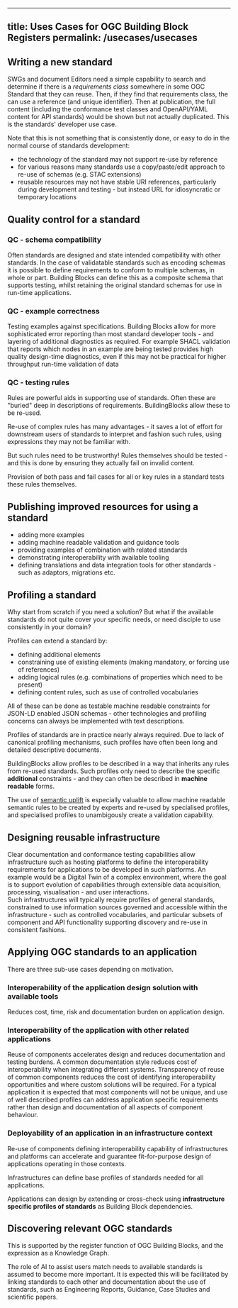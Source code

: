 
---
title: Uses Cases for OGC Building Block Registers
permalink: /usecases/usecases
---

## Writing a new standard

SWGs and document Editors need a simple capability to search and determine if there is a _requirements class_ somewhere in some OGC Standard that they can reuse. Then, if they find that requirements class,  the can use a reference (and unique identifier).   Then at publication, the full content (including the conformance test classes and OpenAPI/YAML content for API standards) would be shown but not actually duplicated. This is the standards' developer use case.

Note that this is not something that is consistently done, or easy to do in the normal course of standards development:

- the technology of the standard may not support re-use by reference
- for various reasons many standards use a copy/paste/edit approach to re-use of schemas (e.g. STAC extensions)
- reusable resources may not have stable URI references, particularly during development and testing - but instead URL for idiosyncratic or temporary locations


## Quality control for a standard

### QC - schema compatibility

Often standards are designed and state intended compatibility with other standards. In the case of validatable standards such as encoding schemas it is possible to define requirements to conform to multiple schemas, in whole or part. Building Blocks can define this as a composite schema that supports testing, whilst retaining the original standard schemas for use in run-time applications.

### QC - example correctness

Testing examples against specifications.  Building Blocks allow for more sophisticated error reporting than most standard developer tools - and layering of additional diagnostics as required. For example SHACL validation that reports which nodes in an example are being tested provides high quality design-time diagnostics, even if this may not be practical for higher throughput run-time validation of data

### QC - testing rules

Rules are powerful aids in supporting use of standards. Often these are "buried" deep in descriptions of requirements. BuildingBlocks allow these to be re-used.

Re-use of complex rules has many advantages - it saves a lot of effort for downstream users of standards to interpret and fashion such rules, using expressions they may not be familiar with.

But such rules need to be trustworthy! Rules themselves should be tested - and this is done by ensuring they actually fail on invalid content.

Provision of both pass and fail cases for all or key rules in a standard tests these rules themselves.


## Publishing improved resources for using a standard
- adding more examples
- adding machine readable validation and guidance tools
- providing examples of combination with related standards
- demonstrating interoperability with available tooling
- defining translations and data integration tools for other standards - such as adaptors, migrations etc.

## Profiling a standard

Why start from scratch if you need a solution? But what if the available standards do not quite cover your specific needs, or need disciple to use consistently in your domain?

Profiles can extend a standard by:
 
- defining additional elements
- constraining use of existing elements (making mandatory, or forcing use of references)
- adding logical rules (e.g. combinations of properties which need to be present)
- defining content rules, such as use of controlled vocabularies

All of these can be done as testable machine readable constraints for JSON-LD enabled JSON schemas - other technologies and profiling concerns can always be implemented with text descriptions.

Profiles of standards are in practice nearly always required.  Due to lack of canonical profiling mechanisms, such profiles have often been long and detailed descriptive documents.

BuildingBlocks allow profiles to be described in a way that inherits any rules from re-used standards.  Such profiles only need to describe the specific **additional** constraints - and they can often be described in **machine readable** forms. 

The use of [semantic uplift](/create/semantic-uplift) is especially valuable to allow machine readable semantic rules to be created by experts and re-used by specialised profiles, and specialised profiles to unambigously create a validation capability. 


## Designing reusable infrastructure

Clear documentation and conformance testing capabilities allow infrastructure such as hosting platforms to define the interoperability requirements for applications to be developed in such platforms.  An example would be a Digital Twin of a complex environment, where the goal is to support evolution of capabilities through extensible data acquisition, processing, visualisation - and user interactions.  
Such infrastructures will typically require profiles of general standards, constrained to use information sources governed and accessible within the infrastructure - such as controlled vocabularies, and particular subsets of component and API functionality supporting discovery and re-use in consistent fashions.

## Applying OGC standards to an application

There are three sub-use cases depending on motivation.

### Interoperability of the application design solution with available tools 
Reduces cost, time, risk and documentation burden on application design.

### Interoperability of the application with other related applications

Reuse of components accelerates design and reduces documentation and testing burdens.  A common documentation style reduces cost of interoperability when integrating different systems. Transparency of reuse of common components reduces the cost of identifying interoperability opportunities and where custom solutions will be required.  For a typical application it is expected that most components will not be unique, and use of well described profiles can address application specific requirements rather than design and documentation of all aspects of component behaviour.

### Deployability of an application in an infrastructure context

Re-use of components defining interoperability capability of infrastructures and platforms can accelerate and guarantee fit-for-purpose design of applications operating in those contexts.

Infrastructures can define base profiles of standards needed for all applications. 

Applications can design by extending or cross-check using **infrastructure specific profiles of standards** as Building Block dependencies.

## Discovering relevant OGC standards

This is supported by the register function of OGC Building Blocks, and the expression as a Knowledge Graph.

The role of AI to assist users match needs to available standards is assumed to become more important. It is expected this will be facilitated by linking standards to each other and documentation about the use of standards, such as Engineering Reports, Guidance, Case Studies and scientific papers.
